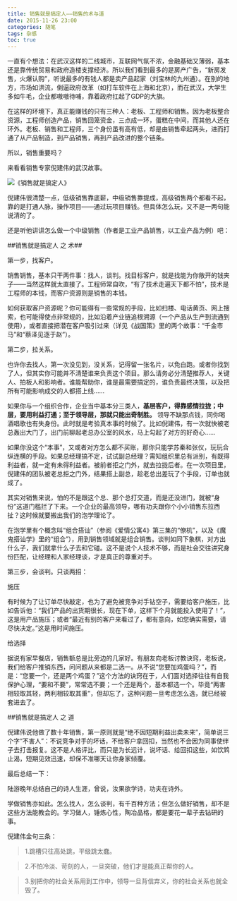 ```yaml
---
title: 销售就是搞定人——销售的术与道
date: 2015-11-26 23:00
categories: 随笔
tags: 杂感
toc: true
---
```

一直有个想法：在武汉这样的二线城市，互联网气氛不浓，金融基础又薄弱，基本还是靠传统贸易和政府造楼支撑经济。所以我们看到最多的是房产广告，“新房发售，火爆认购”，听说最多的有钱人都是卖产品起家（刘宝林的九州通）。在别的地方，市场如洪流，倒逼政府改革（如打车软件在上海和北京），而在武汉，大学生多如牛毛，企业都嗷嗷待哺，靠着政府扛起了GDP的大旗。

在这样的环境下，真正能赚钱的只有三种人：老板、工程师和销售。因为老板整合资源，工程师创造产品，销售回笼资金，三点成一环，蛋糕在中间，而其他人还在环外。老板、销售和工程师，三个身份虽有高有低，却是由销售牵起两头，进而打通了从产品制造，到产品销售，再到产品改进的整个链条。

所以，销售重要吗？

来看看销售专家倪建伟的武汉故事。

![《销售就是搞定人》](http://upload-images.jianshu.io/upload_images/29336-6de8e06aaf510671.png?imageMogr2/auto-orient/strip%7CimageView2/2/w/1240)

倪建伟很清楚一点，低级销售靠底薪，中级销售靠提成，高级销售两个都看不起，靠的是打通人脉，操作项目——通过玩项目赚钱。但具体怎么玩，又不是一两句能说清的了。

还是听他讲讲怎么做一个中级销售（作者是工业产品销售，以工业产品为例）吧：

##销售就是搞定人 之 术##

第一步，找客户。

销售销售，基本只干两件事：找人，谈判。找目标客户，就是找能为你敞开的钱夹子——当然这样就太直接了。工程师常自吹，“有了技术走遍天下都不怕”，技术是工程师的本钱，而客户资源则是销售的本钱。

如何获取客户资源呢？你可能得有一些常规的手段，比如扫楼、电话黄页、网上搜索，也可能得使点非常规的，比如沿着产业链追根溯源（一个产品从生产到流通到使用），或者直接把潜在客户吸引过来（详见《战国策》里的两个故事：“千金市马”和“蔡泽见逐于赵”）。

第二步，拉关系。

也许你去找人，第一次没见到，没关系，记得留一张名片，以免白跑。或者你找到了人，但其实你可能并不清楚谁来负责这个项目。那么请务必分清楚推荐人，关键人、拍板人和影响者。谁能帮助你，谁是最需要搞定的，谁负责最终决策，以及把所有可能影响成交的人都搭上线……

如果你与一个组织合作，企业当中基本分三类人，**基层客户，得靠感情拉拢；中层，要用利益打通；至于领导层，那就只能出奇制胜。** 领导不缺那点钱，同你喝酒唱歌也有失身份。此时就是考验真本事的时候了。比如倪建伟，有一次就快被老总轰出大门了，出门前聊起老总办公室的风水，马上勾起了对方的好奇心……

如果你没这个“本事”，又或者对方怎么都不买账，那你只能学苏秦和张仪，玩玩合纵连横的手段。如果总经理搞不定，试试副总经理？需知组织里总有派别，有既得利益者，就一定有未得利益者。被前者拒之门外，就去拉拢后者。在一次项目里，倪建伟的团队被老总拒之门外，结果搭上副总，趁老总出差玩了个手段，订单也就成了。

其实对销售来说，怕的不是跟这个总、那个总打交道，而是还没进门，就被“身份”这道门槛拦了下来。一个企业的最高领导，哪有功夫跟你个小小销售东拉西扯？这时候就要搬出我们的泡学理论了。

在泡学里有个概念叫“组合搭讪”（参阅《爱情公寓4》第三集的“僚机”，以及《魔鬼搭讪学》里的“组合”），用到销售领域就是组合销售。谈判如同下象棋，对方出什么子，我们就拿什么子去和它碰。这不是说个人技术不够，而是社会交往讲究身份匹配，让经理和人家经理谈，才是真正的尊重对手。

第三步，会谈判。只谈两招：

施压

有时候为了让订单尽快敲定，也为了避免被竞争对手钻空子，需要给客户施压，比如告诉他：“我们产品的出货期很长，现在下单，这样下个月就能投入使用了！”，这是用产品施压；或者“最近有别的客户来看过了，都有意向，如您确实需要，请尽快决定。”这是用时间施压。

给选择

据说有家早餐店，销售额总是比旁边的几家好。有朋友向老板讨教诀窍，老板说，我们给客户推销东西，问问题从来都是二选一。从不说“您要加鸡蛋吗？”，而是：“您要一个，还是两个鸡蛋？”这个方法的诀窍在于，人们面对选择往往有自我保护心理，“要和不要”，常常选不要；一个还是两个，基本都选一个。毕竟“两害相较取其轻，两利相较取其重”，但却忘了，这种问题一旦考虑怎么选，就已经被套进去了。

##销售就是搞定人 之 道

倪建伟说他做了数十年销售，第一原则就是“绝不因短期利益出卖未来”，简单说三个字“不害人”：不说竞争对手的坏话，不给客户拿回扣，当然也不会因为同事使绊子去打击报复。这不是人格评比，而只是为长远计，说坏话、给回扣这些，如饮鸩止渴，短期见效迅速，却保不准哪天让你身家倾覆。

最后总结一下：

陆游晚年总结自己的诗人生涯，曾说，汝果欲学诗，功夫在诗外。

学做销售亦如此。怎么找人，怎么谈判，有千百种方法；但怎么做好销售，却不是这些方法能教会的。学习做人，锤炼心性，陶冶品格，都是要花一辈子去钻研的事。

倪建伟金句三条：

>1.跳槽只往高处跳，平级跳太蠢。

>2.不怕冷淡、苛刻的人，一旦突破，他们才是能真正帮你的人。

>3.别把你的社会关系用到工作中，领导一旦背信弃义，你的社会关系也就全毁了。
